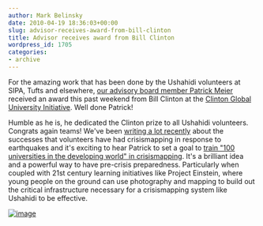```yaml
---
author: Mark Belinsky
date: 2010-04-19 18:36:03+00:00
slug: advisor-receives-award-from-bill-clinton
title: Advisor receives award from Bill Clinton
wordpress_id: 1705
categories:
- archive
---
```


For the amazing work that has been done by the Ushahidi volunteers at SIPA, Tufts and elsewhere, [our advisory board member Patrick Meier](http://digital-democracy.org/who-we-are/advisors/#patrick1) received an award this past weekend from Bill Clinton at the [Clinton Global University Initiative](http://www.cgiu.org/). Well done Patrick!

Humble as he is, he dedicated the Clinton prize to all Ushahidi volunteers. Congrats again teams! We've been [writing a lot recently](http://digital-democracy.org/2010/04/14/the-power-of-volunteers-part-1-haiti/) about the successes that volunteers have had crisismapping in response to earthquakes and it's exciting to hear Patrick to set a goal to [train "100 universities in the developing world" in crisismapping](http://irevolution.wordpress.com/2010/04/01/universities-crisis-mapping/). It's a brilliant idea and a powerful way to have pre-crisis preparedness. Particularly when coupled with 21st century learning initiatives like Project Einstein, where young people on the ground can use photography and mapping to build out the critical infrastructure necessary for a crisismapping system like Ushahidi to be effective.

[![image](http://farm3.static.flickr.com/2768/4535433950_bf47073b3f_o.jpg)](http://www.flickr.com/photos/digitaldemocracy/4535433950)
